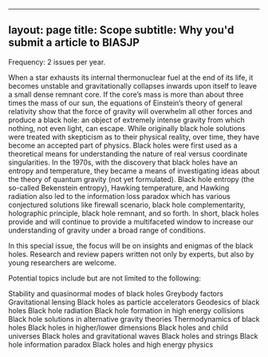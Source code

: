 
---
layout: page
title: Scope
subtitle: Why you'd submit a article to BIASJP
---

Frequency: 2 issues per year.

When a star exhausts its internal thermonuclear fuel at the end of its life, it becomes unstable and gravitationally collapses inwards upon itself to leave a small dense remnant core. If the core’s mass is more than about three times the mass of our sun, the equations of Einstein’s theory of general relativity show that the force of gravity will overwhelm all other forces and produce a black hole: an object of extremely intense gravity from which nothing, not even light, can escape.
While originally black hole solutions were treated with skepticism as to their physical reality, over time, they have become an accepted part of physics. Black holes were first used as a theoretical means for understanding the nature of real versus coordinate singularities. In the 1970s, with the discovery that black holes have an entropy and temperature, they became a means of investigating ideas about the theory of quantum gravity (not yet formulated). Black hole entropy (the so-called Bekenstein entropy), Hawking temperature, and Hawking radiation also led to the information loss paradox which has various conjectured solutions like firewall scenario, black hole complementarity, holographic principle, black hole remnant, and so forth. In short, black holes provide and will continue to provide a multifaceted window to increase our understanding of gravity under a broad range of conditions.


In this special issue, the focus will be on insights and enigmas of the black holes. Research and review papers written not only by experts, but also by young researchers are welcome.


Potential topics include but are not limited to the following:

Stability and quasinormal modes of black holes Greybody factors
Gravitational lensing
Black holes as particle accelerators
Geodesics of black holes
Black hole radiation
Black hole formation in high energy collisions Black hole solutions in alternative gravity theories Thermodynamics of black holes
Black holes in higher/lower dimensions
Black holes and child universes
Black holes and gravitational waves
Black holes and strings
Black hole information paradox
Black holes and high energy physics
